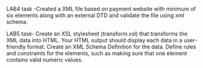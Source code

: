 LAB4 task -Created a XML file based on payment website with minimum of six elements along with an external DTD and validate the file using xml schema.


LAB5 task- Create an XSL stylesheet (transform.xsl) that transforms the XML data into
HTML. Your HTML output should display each data in a user-friendly format.
Create an XML Schema Definition for the data. Define rules and constraints for
the elements, such as making sure that one element contains valid numeric
values.
